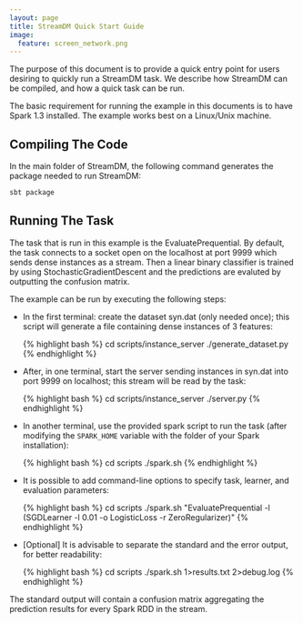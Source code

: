```yaml
---
layout: page
title: StreamDM Quick Start Guide
image:
  feature: screen_network.png
---
```

The purpose of this document is to provide a quick entry point for users
desiring to quickly run a StreamDM task. We describe how StreamDM can be
compiled, and how a quick task can be run.

The basic requirement for running the example in this documents is to have Spark
1.3 installed. The example works best on a Linux/Unix machine.

## Compiling The Code

In the main folder of StreamDM, the following command generates the package
needed to run StreamDM:

```bash
sbt package
```

## Running The Task

The task that is run in this example is the EvaluatePrequential. By default, the
task connects to a socket open on the localhost at port 9999 which sends dense
instances as a stream. Then a linear binary classifier is trained by using
StochasticGradientDescent and the predictions are evaluted by outputting the
confusion matrix.

The example can be run by executing the following steps:

* In the first terminal: create the dataset syn.dat (only needed once); this
  script will generate a file containing dense instances of 3 features:

  {% highlight bash %}
  cd scripts/instance_server
  ./generate_dataset.py
  {% endhighlight %}

* After, in one terminal, start the server sending instances in syn.dat into
  port 9999 on localhost; this stream will be read by the task:

  {% highlight bash %}
  cd scripts/instance_server
  ./server.py
  {% endhighlight %}

* In another terminal, use the provided spark script to run the task (after
  modifying the `SPARK_HOME` variable with the folder of your Spark installation):

  {% highlight bash %}
  cd scripts
  ./spark.sh
  {% endhighlight %}

* It is possible to add command-line options to specify task, learner, and evaluation parameters:
 
  {% highlight bash %}
  cd scripts
  ./spark.sh "EvaluatePrequential -l (SGDLearner -l 0.01 -o LogisticLoss -r ZeroRegularizer)"
  {% endhighlight %}

* [Optional] It is advisable to separate the standard and the error output, for
  better readability:

  {% highlight bash %}
  cd scripts
  ./spark.sh 1>results.txt 2>debug.log
  {% endhighlight %}

The standard output will contain a confusion matrix aggregating the prediction
results for every Spark RDD in the stream.
